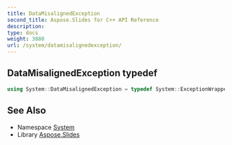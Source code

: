 ```yaml
---
title: DataMisalignedException
second_title: Aspose.Slides for C++ API Reference
description: 
type: docs
weight: 3888
url: /system/datamisalignedexception/
---
```

## DataMisalignedException typedef




```cpp
using System::DataMisalignedException = typedef System::ExceptionWrapper<Details_DataMisalignedException >
```

## See Also

* Namespace [System](../)
* Library [Aspose.Slides](../../)